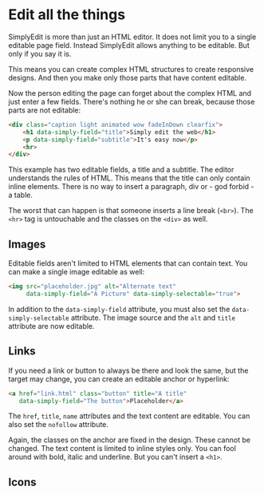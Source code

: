 # Edit all the things

SimplyEdit is more than just an HTML editor. It does not limit you to a single editable page field. Instead SimplyEdit allows anything to be editable. But only if you say it is.

This means you can create complex HTML structures to create responsive designs. And then you make only those parts that have content editable.

Now the person editing the page can forget about the complex HTML and just enter a few fields. There's nothing he or she can break, because those parts are not editable:

```html
<div class="caption light animated wow fadeInDown clearfix">
    <h1 data-simply-field="title">Simply edit the web</h1>
    <p data-simply-field="subtitle">It's easy now</p>
    <hr>
</div>
```

This example has two editable fields, a title and a subtitle. The editor understands the rules of HTML. This means that the title can only contain inline elements. There is no way to insert a paragraph, div or - god forbid - a table.

The worst that can happen is that someone inserts a line break (`<br>`). The `<hr>` tag is untouchable and the classes on the `<div>` as well.

## Images

Editable fields aren't limited to HTML elements that can contain text. You can make a single image editable as well:

```html
<img src="placeholder.jpg" alt="Alternate text"
     data-simply-field="A Picture" data-simply-selectable="true">
```

In addition to the `data-simply-field` attribute, you must also set the `data-simply-selectable` attribute. The image source and the `alt` and `title` attribute are now editable.

## Links

If you need a link or button to always be there and look the same, but the target may change, you can create an editable anchor or hyperlink:

```html
<a href="link.html" class="button" title="A title"
   data-simply-field="The button">Placeholder</a>
```

The `href`, `title`, `name` attributes and the text content are editable. You can also set the `nofollow` attribute.

Again, the classes on the anchor are fixed in the design. These cannot be changed. The text content is limited to inline styles only. You can fool around with bold, italic and underline. But you can't insert a `<h1>`.

## Icons

